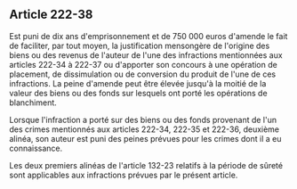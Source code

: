 Article 222-38
----
Est puni de dix ans d'emprisonnement et de 750 000 euros d'amende le fait de
faciliter, par tout moyen, la justification mensongère de l'origine des biens ou
des revenus de l'auteur de l'une des infractions mentionnées aux articles 222-34
à 222-37 ou d'apporter son concours à une opération de placement, de
dissimulation ou de conversion du produit de l'une de ces infractions. La peine
d'amende peut être élevée jusqu'à la moitié de la valeur des biens ou des fonds
sur lesquels ont porté les opérations de blanchiment.

Lorsque l'infraction a porté sur des biens ou des fonds provenant de l'un des
crimes mentionnés aux articles 222-34, 222-35 et 222-36, deuxième alinéa, son
auteur est puni des peines prévues pour les crimes dont il a eu connaissance.

Les deux premiers alinéas de l'article 132-23 relatifs à la période de sûreté
sont applicables aux infractions prévues par le présent article.
